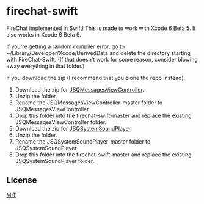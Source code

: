 firechat-swift
==============

FireChat implemented in Swift! This is made to work with Xcode 6 Beta 5. It also works in Xcode 6 Beta 6. 

If you're getting a random compiler error, go to ~/Library/Developer/Xcode/DerivedData 
and delete the directory starting with FireChat-Swift. 
(If that doesn't work for some reason, consider blowing away everything in that folder.) 

If you download the zip (I recommend that you clone the repo instead).

1. Download the zip for [JSQMessagesViewController](https://github.com/katfang/JSQMessagesViewController).
2. Unzip the folder.
3. Rename the JSQMessagesViewController-master folder to JSQMessagesViewController 
4. Drop this folder into the firechat-swift-master and replace the existing JSQMessagesViewController folder.
5. Download the zip for [JSQSystemSoundPlayer](https://github.com/katfang/JSQSystemSoundPlayer).
6. Unzip the folder.
7. Rename the JSQSystemSoundPlayer-master folder to JSQSystemSoundPlayer 
8. Drop this folder into the firechat-swift-master and replace the existing JSQSystemSoundPlayer folder.


License
-------
[MIT](http://firebase.mit-license.org)
